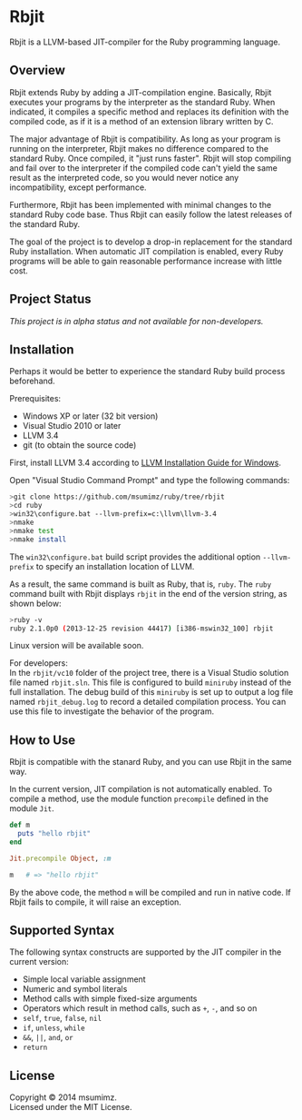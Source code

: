 Rbjit
===

Rbjit is a LLVM-based JIT-compiler for the Ruby programming
language.

Overview
---

Rbjit extends Ruby by adding a JIT-compilation engine. Basically, Rbjit
executes your programs by the interpreter as the standard Ruby. When indicated,
it compiles a specific method and replaces its definition with the compiled
code, as if it is a method of an extension library written by C.

The major advantage of Rbjit is compatibility. As long as your program is
running on the interpreter, Rbjit makes no difference compared to the standard
Ruby. Once compiled, it "just runs faster". Rbjit will stop compiling and fail
over to the interpreter if the compiled code can't yield the same result as the
interpreted code, so you would never notice any incompatibility, except
performance.

Furthermore, Rbjit has been implemented with minimal changes to the standard
Ruby code base. Thus Rbjit can easily follow the latest releases of the
standard Ruby.

The goal of the project is to develop a drop-in replacement for the standard
Ruby installation. When automatic JIT compilation is enabled, every Ruby
programs will be able to gain reasonable performance increase with little cost.

Project Status
---

*This project is in alpha status and not available for non-developers.*

Installation
---

Perhaps it would be better to experience the standard Ruby build process
beforehand.

Prerequisites:

- Windows XP or later (32 bit version)
- Visual Studio 2010 or later
- LLVM 3.4
- git (to obtain the source code)

First, install LLVM 3.4 according to [LLVM Installation Guide for Windows].

Open "Visual Studio Command Prompt" and type the following commands:

```sh
>git clone https://github.com/msumimz/ruby/tree/rbjit
>cd ruby
>win32\configure.bat --llvm-prefix=c:\llvm\llvm-3.4
>nmake
>nmake test
>nmake install
```

The `win32\configure.bat` build script provides the additional option
`--llvm-prefix` to specify an installation location of LLVM.

As a result, the same command is built as Ruby, that is, `ruby`. The `ruby` command built with Rbjit displays `rbjit` in the end of the version string, as shown below:

```sh
>ruby -v
ruby 2.1.0p0 (2013-12-25 revision 44417) [i386-mswin32_100] rbjit
```

Linux version will be available soon.

For developers:<br/>
In the `rbjit/vc10` folder of the project tree, there is a Visual Studio
solution file named `rbjit.sln`. This file is configured to build `miniruby`
instead of the full installation.  The debug build of this `miniruby` is set up
to output a log file named `rbjit_debug.log` to record a detailed compilation
process. You can use this file to investigate the behavior of the program.

[LLVM Installation Guide for Windows]: http://www.llvm.org/docs/GettingStartedVS.html

How to Use
---

Rbjit is compatible with the stanard Ruby, and you can use Rbjit in the same way.

In the current version, JIT compilation is not automatically enabled. To
compile a method, use the module function `precompile` defined in the module
`Jit`.

```ruby
def m
  puts "hello rbjit"
end

Jit.precompile Object, :m

m   # => "hello rbjit"
```

By the above code, the method `m` will be compiled and run in native code. If
Rbjit fails to compile, it will raise an exception.

Supported Syntax
---

The following syntax constructs are supported by the JIT compiler in the current version:

- Simple local variable assignment
- Numeric and symbol literals
- Method calls with simple fixed-size arguments
- Operators which result in method calls, such as `+`, `-`, and so on
- `self`, `true`, `false`, `nil`
- `if`, `unless`, `while`
- `&&`, `||`, `and`, `or`
- `return`

License
----

Copyright &copy; 2014 msumimz.<br/>
Licensed under the MIT License.
